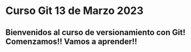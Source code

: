 # Curso Git 13 de Marzo 2023

## Bienvenidos al curso de versionamiento con Git! Comenzamos!! Vamos a aprender!!
